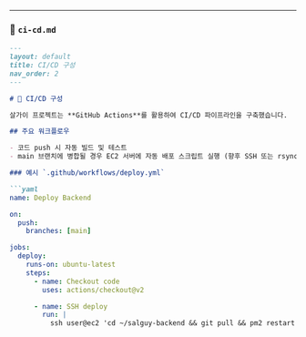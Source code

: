 
---

### 📄 `ci-cd.md`

```markdown
---
layout: default
title: CI/CD 구성
nav_order: 2
---

# 🔄 CI/CD 구성

살가이 프로젝트는 **GitHub Actions**를 활용하여 CI/CD 파이프라인을 구축했습니다.

## 주요 워크플로우

- 코드 push 시 자동 빌드 및 테스트
- main 브랜치에 병합될 경우 EC2 서버에 자동 배포 스크립트 실행 (향후 SSH 또는 rsync 방식 활용 예정)

### 예시 `.github/workflows/deploy.yml`

```yaml
name: Deploy Backend

on:
  push:
    branches: [main]

jobs:
  deploy:
    runs-on: ubuntu-latest
    steps:
      - name: Checkout code
        uses: actions/checkout@v2

      - name: SSH deploy
        run: |
          ssh user@ec2 'cd ~/salguy-backend && git pull && pm2 restart salguy-backend'
